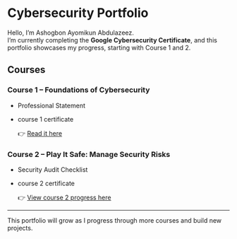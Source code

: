 # Cybersecurity Portfolio  

Hello, I’m Ashogbon Ayomikun Abdulazeez.  
I’m currently completing the **Google Cybersecurity Certificate**, and this portfolio showcases my progress, starting with Course 1 and 2.  

## Courses  

### Course 1 – Foundations of Cybersecurity  
- Professional Statement
- course 1 certificate
  
   👉 [Read it here](./Portfolio/Course1-Foundation-of-Cybersecurity)

### Course 2 – Play It Safe: Manage Security Risks  
- Security Audit Checklist
- course 2 certificate
  
  👉 [View course 2 progress here](./Portfolio/course-2-play-it-safe:Manage-Security-Risks)

---

This portfolio will grow as I progress through more courses and build new projects.  
